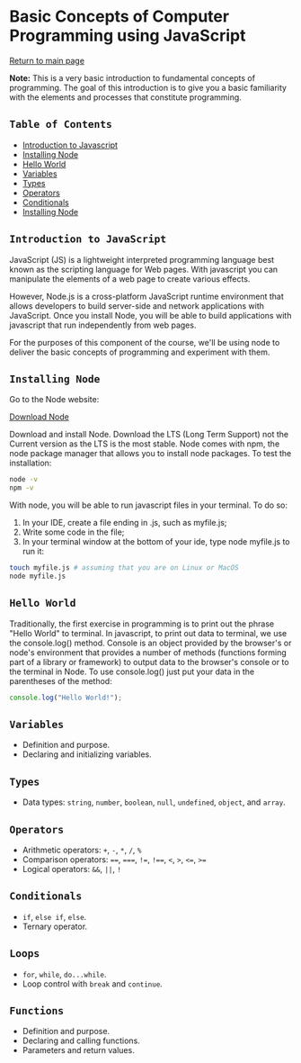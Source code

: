 # **Basic Concepts of Computer Programming using JavaScript**

[Return to main page](../README.md)

**Note:** This is a very basic introduction to fundamental concepts of programming. The goal of this introduction is to give you a basic familiarity with the elements and processes that constitute programming.

## `Table of Contents`

- [Introduction to Javascript](#introduction-to-javascript)
- [Installing Node](#installing-node)
- [Hello World](#hello-world)
- [Variables](#variables)
- [Types](#types)
- [Operators](#operators)
- [Conditionals](#conditionals)
- [Installing Node](#installing-node)

## `Introduction to JavaScript`

JavaScript (JS) is a lightweight interpreted programming language best known as the scripting language for Web pages. With javascript you can manipulate the elements of a web page to create various effects.

However, Node.js is a cross-platform JavaScript runtime environment that allows developers to build server-side and network applications with JavaScript. Once you install Node, you will be able to build applications with javascript that run independently from web pages.

For the purposes of this component of the course, we'll be using node to deliver the basic concepts of programming and experiment with them.

## `Installing Node`

Go to the Node website:

[Download Node](https://nodejs.org/en)

Download and install Node. Download the LTS (Long Term Support) not the Current version as the LTS is the most stable. Node comes with npm, the node package manager that allows you to install node packages. To test the installation:

```bash
node -v
npm -v
```

With node, you will be able to run javascript files in your terminal. To do so:

1. In your IDE, create a file ending in .js, such as myfile.js;
1. Write some code in the file;
1. In your terminal window at the bottom of your ide, type node myfile.js to run it:

```bash
touch myfile.js # assuming that you are on Linux or MacOS
node myfile.js
```

## `Hello World`

Traditionally, the first exercise in programming is to print out the phrase "Hello World" to terminal. In javascript, to print out data to terminal, we use the console.log() method. Console is an object provided by the browser's or node's environment that provides a number of methods (functions forming part of a library or framework) to output data to the browser's console or to the terminal in Node. To use console.log() just put your data in the parentheses of the method:

```js
console.log("Hello World!");
```

## `Variables`

- Definition and purpose.
- Declaring and initializing variables.

## `Types`

- Data types: `string`, `number`, `boolean`, `null`, `undefined`, `object`, and `array`.

## `Operators`

- Arithmetic operators: `+`, `-`, `*`, `/`, `%`
- Comparison operators: `==`, `===`, `!=`, `!==`, `<`, `>`, `<=`, `>=`
- Logical operators: `&&`, `||`, `!`

## `Conditionals`

- `if`, `else if`, `else`.
- Ternary operator.

## `Loops`

- `for`, `while`, `do...while`.
- Loop control with `break` and `continue`.

## `Functions`

- Definition and purpose.
- Declaring and calling functions.
- Parameters and return values.
